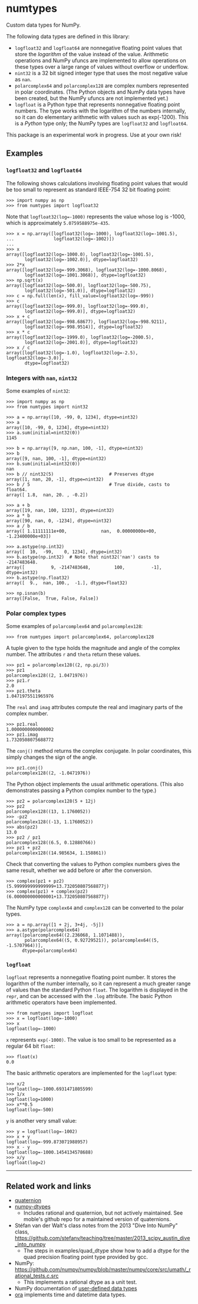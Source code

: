 numtypes
========

Custom data types for NumPy.

The following data types are defined in this library:

* `logfloat32` and `logfloat64` are nonnegative floating point values
  that store the *logarithm* of the value instead of the value.  Arithmetic
  operations and NumPy ufuncs are implemented to allow operations on these
  types over a large range of values without overflow or underflow.
* `nint32` is a 32 bit signed integer type that uses the most negative
  value as `nan`.
* `polarcomplex64` and `polarcomplex128` are complex numbers represented
  in polar coordinates.  (The Python objects and NumPy data types have been
  created, but the NumPy ufuncs are not implemented yet.)
* `logfloat` is a Python type that represents nonnegative floating point
  numbers.  The type works with the logarithm of the numbers internally,
  so it can do elementary arithmetic with values such as exp(-1200).
  This is a *Python* type only; the NumPy types are `logfloat32` and `logfloat64`.

This package is an experimental work in progress.  Use at your own risk!

Examples
--------

### `logfloat32` and `logfloat64`

The following shows calculations involving floating point values that
would be too small to represent as standard IEEE-754 32 bit floating
point:

    >>> import numpy as np
    >>> from numtypes import logfloat32

Note that `logfloat32(log=-1000)` represents the value whose log is
-1000, which is approximately `5.0759588975e-435`.

    >>> x = np.array([logfloat32(log=-1000), logfloat32(log=-1001.5),
    ...               logfloat32(log=-1002)])
    ...
    >>> x
    array([logfloat32(log=-1000.0), logfloat32(log=-1001.5),
           logfloat32(log=-1002.0)], dtype=logfloat32)
    >>> 2*x
    array([logfloat32(log=-999.3068), logfloat32(log=-1000.8068),
           logfloat32(log=-1001.3068)], dtype=logfloat32)
    >>> np.sqrt(x)
    array([logfloat32(log=-500.0), logfloat32(log=-500.75),
           logfloat32(log=-501.0)], dtype=logfloat32)
    >>> c = np.full(len(x), fill_value=logfloat32(log=-999))
    >>> c
    array([logfloat32(log=-999.0), logfloat32(log=-999.0),
           logfloat32(log=-999.0)], dtype=logfloat32)
    >>> x + c
    array([logfloat32(log=-998.68677), logfloat32(log=-998.9211),
           logfloat32(log=-998.9514)], dtype=logfloat32)
    >>> x * c
    array([logfloat32(log=-1999.0), logfloat32(log=-2000.5),
           logfloat32(log=-2001.0)], dtype=logfloat32)
    >>> x / c
    array([logfloat32(log=-1.0), logfloat32(log=-2.5), logfloat32(log=-3.0)],
           dtype=logfloat32)


### Integers with `nan`, `nint32`

Some examples of `nint32`:

    >>> import numpy as np
    >>> from numtypes import nint32

    >>> a = np.array([10, -99, 0, 1234], dtype=nint32)
    >>> a
    array([10, -99, 0, 1234], dtype=nint32)
    >>> a.sum(initial=nint32(0))
    1145

    >>> b = np.array([9, np.nan, 100, -1], dtype=nint32)
    >>> b
    array([9, nan, 100, -1], dtype=nint32)
    >>> b.sum(initial=nint32(0))
    nan
    >>> b // nint32(5)                     # Preserves dtype
    array([1, nan, 20, -1], dtype=nint32)
    >>> b / 5                              # True divide, casts to float64.
    array([ 1.8,  nan, 20. , -0.2])

    >>> a + b
    array([19, nan, 100, 1233], dtype=nint32)
    >>> a * b
    array([90, nan, 0, -1234], dtype=nint32)
    >>> a / b
    array([ 1.11111111e+00,             nan,  0.00000000e+00, -1.23400000e+03])

    >>> a.astype(np.int32)
    array([  10,  -99,    0, 1234], dtype=int32)
    >>> b.astype(np.int32)  # Note that nint32('nan') casts to -2147483648.
    array([          9, -2147483648,         100,          -1], dtype=int32)
    >>> b.astype(np.float32)
    array([  9.,  nan, 100.,  -1.], dtype=float32)

    >>> np.isnan(b)
    array([False,  True, False, False])


### Polar complex types

Some examples of `polarcomplex64` and `polarcomplex128`:

    >>> from numtypes import polarcomplex64, polarcomplex128

A tuple given to the type holds the magnitude and angle of the complex number.
The attributes `r` and `theta` return these values.

    >>> pz1 = polarcomplex128((2, np.pi/3))
    >>> pz1
    polarcomplex128((2, 1.0471976))
    >>> pz1.r
    2.0
    >>> pz1.theta
    1.0471975511965976

The `real` and `imag` attributes compute the real and imaginary parts of
the complex number.

    >>> pz1.real
    1.0000000000000002
    >>> pz1.imag
    1.7320508075688772

The `conj()` method returns the complex conjugate.  In polar coordinates,
this simply changes the sign of the angle.

    >>> pz1.conj()
    polarcomplex128((2, -1.0471976))

The Python object implements the usual arithmetic operations.
(This also demonstrates passing a Python complex number to the type.)

    >>> pz2 = polarcomplex128(5 + 12j)
    >>> pz2
    polarcomplex128((13, 1.1760052))
    >>> -pz2
    polarcomplex128((-13, 1.1760052))
    >>> abs(pz2)
    13.0
    >>> pz2 / pz1
    polarcomplex128((6.5, 0.12880766))
    >>> pz1 + pz2
    polarcomplex128((14.985634, 1.158861))

Check that converting the values to Python complex numbers gives the same
result, whether we add before or after the conversion.

    >>> complex(pz1 + pz2)
    (5.999999999999999+13.732050807568877j)
    >>> complex(pz1) + complex(pz2)
    (6.000000000000001+13.732050807568877j)

The NumPy type `complex64` and `complex128` can be converted to the polar
types.

    >>> a = np.array([1 + 2j, 3+4j, -5j])
    >>> a.astype(polarcomplex64)
    array([polarcomplex64((2.236068, 1.1071488)),
           polarcomplex64((5, 0.92729521)), polarcomplex64((5, -1.5707964))],
          dtype=polarcomplex64)


### `logfloat`

`logfloat` represents a nonnegative floating point number. It stores the
logarithm of the number internally, so it can represent a much greater
range of values than the standard Python `float`.  The logarithm is displayed
in the `repr`, and can be accessed with the `.log` attribute.  The basic
Python arithmetic operators have been implemented.

    >>> from numtypes import logfloat
    >>> x = logfloat(log=-1000)
    >>> x
    logfloat(log=-1000)

`x` represents `exp(-1000)`.  The value is too small to be represented
as a regular 64 bit `float`:

    >>> float(x)
    0.0

The basic arithmetic operators are implemented for the `logfloat`
type:

    >>> x/2
    logfloat(log=-1000.6931471805599)
    >>> 1/x
    logfloat(log=1000)
    >>> x**0.5
    logfloat(log=-500)

`y` is another very small value:

    >>> y = logfloat(log=-1002)
    >>> x + y
    logfloat(log=-999.873071988957)
    >>> x - y
    logfloat(log=-1000.1454134578688)
    >>> x/y
    logfloat(log=2)

--------------------------------------------------------------------------

Related work and links
----------------------

* [quaternion](https://github.com/moble/quaternion)
* [numpy-dtypes](https://github.com/numpy/numpy-dtypes)
  - Includes rational and quaternion, but not actively maintained.
    See moble's github repo for a maintained version of quaternions.
* Stéfan van der Walt's class notes from the 2013 "Dive Into NumPy" class,
      https://github.com/stefanv/teaching/tree/master/2013_scipy_austin_dive_into_numpy
  - The steps in examples/quad_dtype show how to add a dtype for the
    quad precision floating point type provided by gcc.
* NumPy:
      https://github.com/numpy/numpy/blob/master/numpy/core/src/umath/_rational_tests.c.src
  - This implements a rational dtype as a unit test.
* NumPy documentation of [user-defined data types](https://numpy.org/doc/1.17/user/c-info.beyond-basics.html#user-defined-data-types)
* [ora](https://github.com/alexhsamuel/ora) implements time and datetime data types.
